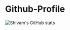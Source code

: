 # Github-Profile
![Shivam's GitHub stats](https://github-readme-stats.vercel.app/api?username=shivam66151&hide=contribs,prs)
